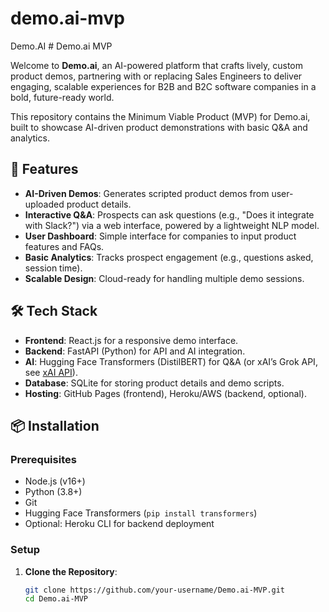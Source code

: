 # demo.ai-mvp
Demo.AI # Demo.ai MVP

Welcome to **Demo.ai**, an AI-powered platform that crafts lively, custom product demos, partnering with or replacing Sales Engineers to deliver engaging, scalable experiences for B2B and B2C software companies in a bold, future-ready world.

This repository contains the Minimum Viable Product (MVP) for Demo.ai, built to showcase AI-driven product demonstrations with basic Q&A and analytics.

## 🚀 Features
- **AI-Driven Demos**: Generates scripted product demos from user-uploaded product details.
- **Interactive Q&A**: Prospects can ask questions (e.g., "Does it integrate with Slack?") via a web interface, powered by a lightweight NLP model.
- **User Dashboard**: Simple interface for companies to input product features and FAQs.
- **Basic Analytics**: Tracks prospect engagement (e.g., questions asked, session time).
- **Scalable Design**: Cloud-ready for handling multiple demo sessions.

## 🛠️ Tech Stack
- **Frontend**: React.js for a responsive demo interface.
- **Backend**: FastAPI (Python) for API and AI integration.
- **AI**: Hugging Face Transformers (DistilBERT) for Q&A (or xAI’s Grok API, see [xAI API](https://x.ai/api)).
- **Database**: SQLite for storing product details and demo scripts.
- **Hosting**: GitHub Pages (frontend), Heroku/AWS (backend, optional).

## 📦 Installation
### Prerequisites
- Node.js (v16+)
- Python (3.8+)
- Git
- Hugging Face Transformers (`pip install transformers`)
- Optional: Heroku CLI for backend deployment

### Setup
1. **Clone the Repository**:
   ```bash
   git clone https://github.com/your-username/Demo.ai-MVP.git
   cd Demo.ai-MVP

